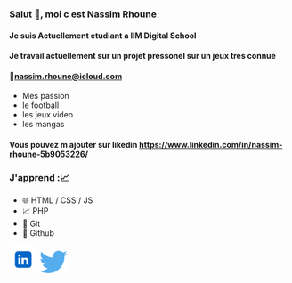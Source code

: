 ### Salut 👋, moi c est Nassim Rhoune
#### Je suis Actuellement etudiant a IIM Digital School
#### Je travail actuellement sur un projet pressonel sur un jeux tres connue
#### 📧nassim.rhoune@icloud.com
* Mes passion 
* le football
* les jeux video
* les mangas
#### Vous pouvez m ajouter sur likedin https://www.linkedin.com/in/nassim-rhoune-5b9053226/
###  J'apprend ::chart_with_upwards_trend:

* 🌐 HTML / CSS / JS
* 📈 PHP
* 📡 Git
* 📡 Github
  
<a href="https://www.linkedin.com/in/nassim-rhoune-5b9053226/"><img src="téléchargement.png" alt="LinkedIn" width="50"></a>
<a href="[https://twitter.com/Zytrax9"><img src="téléchargement (1).png" alt="Twitter" width="50"></a>

